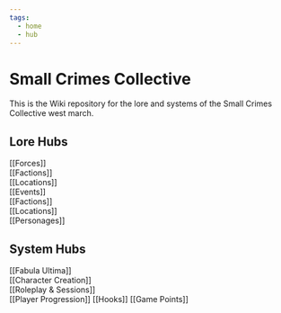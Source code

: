 ```yaml
---
tags:
  - home
  - hub
---
```

# Small Crimes Collective
This is the Wiki repository for the lore and systems of the Small Crimes Collective west march.
## Lore Hubs
[[Forces]]  
[[Factions]]  
[[Locations]]  
[[Events]]  
[[Factions]]  
[[Locations]]  
[[Personages]]  
## System Hubs
[[Fabula Ultima]]  
[[Character Creation]]  
[[Roleplay & Sessions]]  
[[Player Progression]] 
[[Hooks]]
[[Game Points]]

